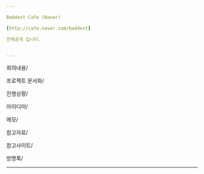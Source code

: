 ```yaml
---

Baddest Cafe (Naver)

[http://cafe.naver.com/baddest]

전체공개 입니다.


---
```


회의내용/

프로젝트 문서화/

진행상황/

아이디어/

메모/

참고자료/

참고사이트/

방명록/

---
